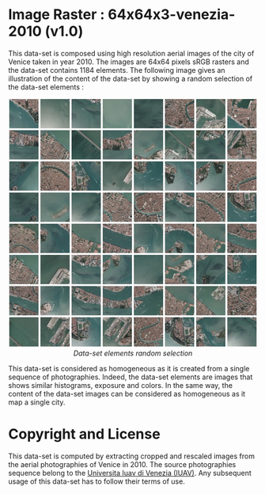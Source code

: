 # Image Raster : 64x64x3-venezia-2010 (v1.0)

This data-set is composed using high resolution aerial images of the city of Venice taken in year 2010. The images are 64x64 pixels sRGB rasters and the data-set contains 1184 elements. The following image gives an illustration of the content of the data-set by showing a random selection of the data-set elements :

<p align="center">
    <img src="https://github.com/nils-hamel/turing-project/blob/master/doc/dataset/64x64x3-venezia-2010.jpg?raw=true" width="512">
    <br />
    <i>Data-set elements random selection</i>
</p>

This data-set is considered as homogeneous as it is created from a single sequence of photographies. Indeed, the data-set elements are images that shows similar histograms, exposure and colors. In the same way, the content of the data-set images can be considered as homogeneous as it map a single city.

# Copyright and License

This data-set is computed by extracting cropped and rescaled images from the aerial photographies of Venice in 2010. The source photographies sequence belong to the [Universita Iuav di Venezia (IUAV)](http://www.iuav.it/SISTEMA-DE/Laboratori1/cosa-offri/cataloghi-/index.htm). Any subsequent usage of this data-set has to follow their terms of use.

